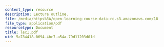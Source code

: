 ```yaml
---
content_type: resource
description: Lecture outline.
file: /media/https%3A/open-learning-course-data-rc.s3.amazonaws.com/18-443-statistics-for-applications-fall-2003/5a78441806944bc7a54a79d11203d01d_lec1.pdf
file_type: application/pdf
resourcetype: Document
title: lec1.pdf
uid: 5a784418-0694-4bc7-a54a-79d11203d01d
---
```


